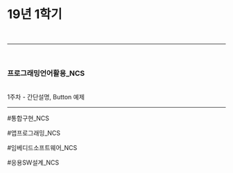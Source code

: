<h1> 19년 1학기 </h1>
<br>
<hr>
<br>
<h3>프로그래밍언어활용_NCS</h3><br>
1주차 - 간단설명, Button 예제
<hr>
#통합구현_NCS

#앱프로그래밍_NCS

#임베디드소프트웨어_NCS

#응용SW설계_NCS
